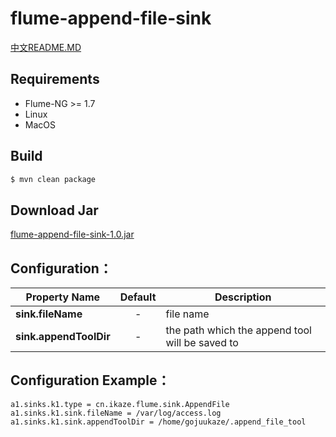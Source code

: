 flume-append-file-sink 
=========================

[中文README.MD](https://github.com/gojuukaze/flume-append-file-sink/blob/master/README.ZH.MD)

Requirements
------------
- Flume-NG >= 1.7
- Linux
- MacOS

Build
------------
```bash
$ mvn clean package
```

Download Jar
------------
[flume-append-file-sink-1.0.jar](https://github.com/gojuukaze/flume-append-file-sink/releases)


Configuration：
--------------

| Property Name       | Default | Description                                     |
| --------------------|:-------:| ------------------------------------------------|
| **sink.fileName**       |    -    | file name                                       |
| **sink.appendToolDir**  |    -    | the path which the append tool will be saved to |

Configuration Example：
----------------------
```shell
a1.sinks.k1.type = cn.ikaze.flume.sink.AppendFile
a1.sinks.k1.sink.fileName = /var/log/access.log
a1.sinks.k1.sink.appendToolDir = /home/gojuukaze/.append_file_tool
```


